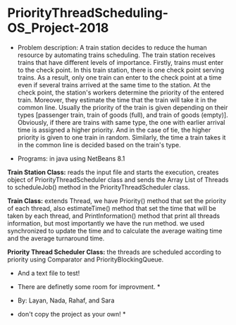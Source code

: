 # PriorityThreadScheduling-OS_Project-2018
* Problem description: A train station decides to reduce the human resource by automating trains scheduling. The train station receives trains that have different levels of importance. Firstly, trains must enter to the check point. In this train station, there is one check point serving trains. As a result, only one train can enter to the check point at a time even if several trains arrived at the same time to the station. At the check point, the station's workers determine the priority of the entered train. Moreover, they estimate the time that the train will take it in the common line. Usually the priority of the train is given depending on their types [passenger train, train of goods (full), and train of goods (empty)]. Obviously, if there are trains with same type, the one with earlier arrival time is assigned a higher priority. And in the case of tie, the higher priority is given to one train in random. Similarly, the time a train takes it in the common line is decided based on the train's type.

* Programs: in java using NetBeans 8.1

<b>Train Station Class:</b> reads the input file and starts the execution, creates object of PriorityThreadScheduler class and sends the Array List of Threads to scheduleJob() method in the PriorityThreadScheduler class.

<b>Train Class:</b> extends Thread, we have Priority() method that set the priority of each thread, also estimateTime() method that set the time that will be taken by each thread, and PrintInformation() method that print all threads information, but most importantly we have the run method. we used synchronized to update the time and to calculate the average waiting time and the average turnaround time.

<b>Priority Thread Scheduler Class:</b> the threads are scheduled according to priority using Comparator and PriorityBlockingQueue.

* And a text file to test!

* There are definetly some room for improvment. *

* By: Layan, Nada, Rahaf, and Sara

* don't copy the project as your own! *
